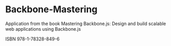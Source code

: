 # Backbone-Mastering

Application from the book Mastering Backbone.js: Design and build scalable web applications using
Backbone.js

ISBN 978-1-78328-849-6
